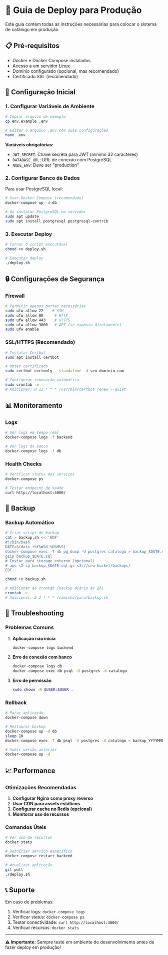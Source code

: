 # 🚀 Guia de Deploy para Produção

Este guia contém todas as instruções necessárias para colocar o sistema de catálogo em produção.

## 📋 Pré-requisitos

- Docker e Docker Compose instalados
- Acesso a um servidor Linux
- Domínio configurado (opcional, mas recomendado)
- Certificado SSL (recomendado)

## 🔧 Configuração Inicial

### 1. Configurar Variáveis de Ambiente

```bash
# Copiar arquivo de exemplo
cp env.example .env

# Editar o arquivo .env com suas configurações
nano .env
```

**Variáveis obrigatórias:**
- `JWT_SECRET`: Chave secreta para JWT (mínimo 32 caracteres)
- `DATABASE_URL`: URL de conexão com PostgreSQL
- `NODE_ENV`: Deve ser "production"

### 2. Configurar Banco de Dados

Para usar PostgreSQL local:
```bash
# Usar Docker Compose (recomendado)
docker-compose up -d db

# Ou instalar PostgreSQL no servidor
sudo apt update
sudo apt install postgresql postgresql-contrib
```

### 3. Executar Deploy

```bash
# Tornar o script executável
chmod +x deploy.sh

# Executar deploy
./deploy.sh
```

## 🔒 Configurações de Segurança

### Firewall
```bash
# Permitir apenas portas necessárias
sudo ufw allow 22    # SSH
sudo ufw allow 80     # HTTP
sudo ufw allow 443    # HTTPS
sudo ufw allow 3000   # API (se exposta diretamente)
sudo ufw enable
```

### SSL/HTTPS (Recomendado)
```bash
# Instalar Certbot
sudo apt install certbot

# Obter certificado
sudo certbot certonly --standalone -d seu-dominio.com

# Configurar renovação automática
sudo crontab -e
# Adicionar: 0 12 * * * /usr/bin/certbot renew --quiet
```

## 📊 Monitoramento

### Logs
```bash
# Ver logs em tempo real
docker-compose logs -f backend

# Ver logs do banco
docker-compose logs -f db
```

### Health Checks
```bash
# Verificar status dos serviços
docker-compose ps

# Testar endpoint de saúde
curl http://localhost:3000/
```

## 🔄 Backup

### Backup Automático
```bash
# Criar script de backup
cat > backup.sh << 'EOF'
#!/bin/bash
DATE=$(date +%Y%m%d_%H%M%S)
docker-compose exec -T db pg_dump -U postgres catalogo > backup_$DATE.sql
gzip backup_$DATE.sql
# Enviar para storage externo (opcional)
# aws s3 cp backup_$DATE.sql.gz s3://seu-bucket/backups/
EOF

chmod +x backup.sh

# Adicionar ao crontab (backup diário às 2h)
crontab -e
# Adicionar: 0 2 * * * /caminho/para/backup.sh
```

## 🚨 Troubleshooting

### Problemas Comuns

1. **Aplicação não inicia**
   ```bash
   docker-compose logs backend
   ```

2. **Erro de conexão com banco**
   ```bash
   docker-compose logs db
   docker-compose exec db psql -U postgres -d catalogo
   ```

3. **Erro de permissão**
   ```bash
   sudo chown -R $USER:$USER .
   ```

### Rollback
```bash
# Parar aplicação
docker-compose down

# Restaurar backup
docker-compose up -d db
sleep 10
docker-compose exec -T db psql -U postgres -d catalogo < backup_YYYYMMDD_HHMMSS.sql

# Subir versão anterior
docker-compose up -d
```

## 📈 Performance

### Otimizações Recomendadas

1. **Configurar Nginx como proxy reverso**
2. **Usar CDN para assets estáticos**
3. **Configurar cache no Redis (opcional)**
4. **Monitorar uso de recursos**

### Comandos Úteis

```bash
# Ver uso de recursos
docker stats

# Reiniciar serviço específico
docker-compose restart backend

# Atualizar aplicação
git pull
./deploy.sh
```

## 📞 Suporte

Em caso de problemas:
1. Verificar logs: `docker-compose logs`
2. Verificar status: `docker-compose ps`
3. Testar conectividade: `curl http://localhost:3000/`
4. Verificar recursos: `docker stats`

---

**⚠️ Importante:** Sempre teste em ambiente de desenvolvimento antes de fazer deploy em produção! 
